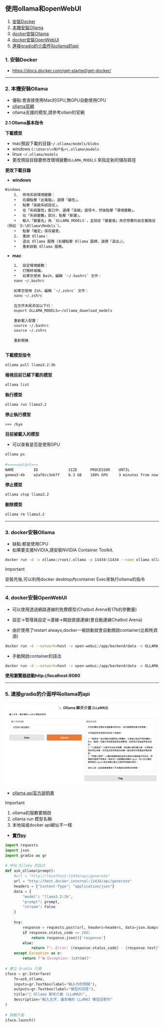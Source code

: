 ## 使用ollama和openWebUI

1. [安裝Docker](#安裝Docker)
2. [本機安裝Ollama](#本機安裝Ollama)
3. [docker安裝Ollama](#docker安裝Ollama)
4. [docker安裝OpenWebUI](#docker安裝OpenWebUI)
5. [連接gradio的介面呼叫ollama的api](#連接gradio的介面呼叫ollama的api)

<a name="安裝Docker"></a>
### 1. 安裝Docker
- https://docs.docker.com/get-started/get-docker/
---
<a name="本機安裝Ollama"></a>
### 2. 本機安裝Ollama
- 優點:會直接使用Mac的GPU,無GPU自動使用CPU
- [ollama官網](https://ollama.com)
- ollama支援的模型,請參考ollam的官網

**2.1 Ollama基本指令**

**下載模型**

- mac預設下載的目錄`~/.ollama/models/blobs`  
- windows `C:\Users\<用户名>\.ollama\models`  
- linux `~/.ollama/models`  
- 更改預設目錄要修改環境變數`OLLAMA_MODELS` 來指定新的儲存路徑

**更改下載目錄**

- **windows**

```
Windows
	1.	修改系統環境變數：
	•	右鍵點擊「此電腦」，選擇「屬性」。
	•	點擊「高級系統設定」。
	•	在「系統屬性」窗口中，選擇「高級」選項卡，然後點擊「環境變數」。
	•	在「系統變數」部分，點擊「新建」。
	•	輸入「變量名」為 `OLLAMA_MODELS`，並設定「變量值」為您想要的自定義路徑（例如 `D:\Ollama\Models`）。
	•	點擊「確定」保存變更。
	2.	重啟 Ollama：
	•	退出 Ollama 服務（右鍵點擊 Ollama 圖標，選擇「退出」）。
	•	重新啟動 Ollama 服務。
```

- **mac**

```
	1.	設定環境變數：
	•	打開終端機。
	•	如果您使用 Bash，編輯 `~/.bashrc` 文件：
	nano ~/.bashrc
	
	如果您使用 Zsh，編輯 `~/.zshrc` 文件：
	nano ~/.zshrc
	
	在文件末尾添加以下行：
	export OLLAMA_MODELS=~/ollama_download_models
	
	重新載入配置：
	source ~/.bashrc
	source ~/.zshrc
	
	重新開機
  
```

**下載模型指令**

```bash
ollama pull llama3.2:3b
```

**檢視目前已經下載的模型**

```bash
ollama list
```

**執行模型**

```bash
ollama run llama3.2
```

**停止執行模型**

```
>>> /bye
```


**目前被載入的模型**
- 可以查看是否是使用GPU

```bash
ollama ps

#=====output===
NAME         ID              SIZE      PROCESSOR    UNTIL              
gemma3:4b    a2af6cc3eb7f    6.3 GB    100% GPU     3 minutes from now
```

**停止模型**

```bash
ollama stop llama3.2
```

**刪除模型**

```bash
ollama rm llama3.2
```

---


<a name="docker安裝Ollama"></a>
### 3. docker安裝Ollama
- 缺點:都是使用CPU
- 如果要支援NVIDIA,請安裝NVIDIA Container Toolkit⁠.

```bash
docker run -d -v ollama:/root/.ollama -p 11434:11434 --name ollama ollama/ollama
```


> [!IMPORTANT]
> 安裝完後,可以利用docker desktop內container Exec來執行ollama的指令

---

<a name="docker安裝OpenWebUI"></a>
### 4. docker安裝OpenWebUI

- 可以使用透過網路連線的免費模型(Chatbot Arena有17b的參數量)
- 設定->管理員設定->連線->開啟直接連線(會自動連線Chatbot Arena)

- 由於使用了restart always,docker一被啟動就會自動開啟container(比較秏資源)

```bash
docker run -d --network=host -v open-webui:/app/backend/data -e OLLAMA_BASE_URL=http://127.0.0.1:11434 --name open-webui --restart always ghcr.io/open-webui/open-webui:main
```


- 手動開啟container的語法

```bash
docker run -d --network=host -v open-webui:/app/backend/data -e OLLAMA_BASE_URL=http://127.0.0.1:11434 --name open-webui ghcr.io/open-webui/open-webui:main
```

**使用瀏覽器啟動http://localhost:8080**

---

<a name="連接gradio的介面呼叫ollama的api"></a>
### 5. 連接gradio的介面呼叫ollama的api

![](./images/pic1.png)

- [ollama api官方說明書](https://github.com/ollama/ollama/blob/main/docs/api.md)

> [!IMPORTANT]
> 1. ollama的服數要開啟
> 2. ollama run 模型名稱
> 3. 本地端或docker api網址不一樣

- [**實作py**](./interface.py)


```python
import requests
import json
import gradio as gr

# 呼叫 Ollama 的函式
def ask_ollama(prompt):
    #url = "http://localhost:11434/api/generate"
    url = "http://host.docker.internal:11434/api/generate"
    headers = {"Content-Type": "application/json"}
    data = {
        "model": "llama3.2:3b",
        "prompt": prompt,
        "stream": False
    }

    try:
        response = requests.post(url, headers=headers, data=json.dumps(data))
        if response.status_code == 200:
            return response.json()['response']
        else:
            return f"⚠️ Error: {response.status_code} - {response.text}"
    except Exception as e:
        return f"❌ Exception: {str(e)}"

# 建立 Gradio 介面
iface = gr.Interface(
    fn=ask_ollama,
    inputs=gr.Textbox(label="輸入你的問題"),
    outputs=gr.Textbox(label="模型的回答"),
    title="🦙 Ollama 聊天介面 (LLaMA3)",
    description="輸入文字，讓本機的 LLaMA3 模型回答你"
)

# 啟動介面
iface.launch()
```
